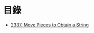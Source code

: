 # 目錄

- [2337. Move Pieces to Obtain a String](./2337.%20Move%20Pieces%20to%20Obtain%20a%20String.md)
